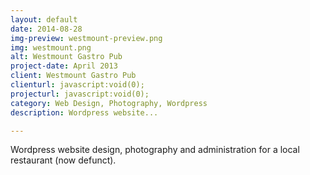 ```yaml
---
layout: default
date: 2014-08-28
img-preview: westmount-preview.png
img: westmount.png
alt: Westmount Gastro Pub
project-date: April 2013
client: Westmount Gastro Pub
clienturl: javascript:void(0);
projecturl: javascript:void(0);
category: Web Design, Photography, Wordpress
description: Wordpress website...

---
```


Wordpress website design, photography and administration for a local restaurant (now defunct).
